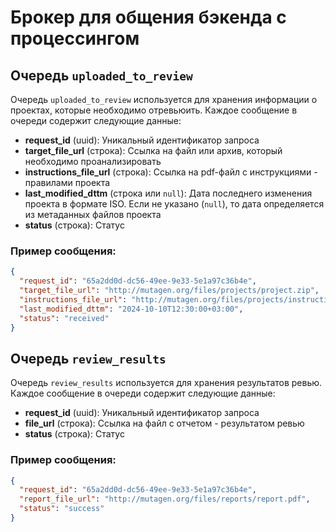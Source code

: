 # Брокер для общения бэкенда с процессингом

## Очередь `uploaded_to_review`

Очередь `uploaded_to_review` используется для хранения информации о проектах, которые необходимо отревьюить. Каждое сообщение в очереди содержит следующие данные:

- **request_id** (uuid): Уникальный идентификатор запроса
- **target_file_url** (строка): Ссылка на файл или архив, который необходимо проанализировать
- **instructions_file_url** (строка): Ссылка на pdf-файл с инструкциями - правилами проекта
- **last_modified_dttm** (строка или `null`): Дата последнего изменения проекта в формате ISO. Если не указано (`null`), то дата определяется из метаданных файлов проекта
- **status** (строка): Статус

### Пример сообщения:

```json
{
  "request_id": "65a2dd0d-dc56-49ee-9e33-5e1a97c36b4e",
  "target_file_url": "http://mutagen.org/files/projects/project.zip",
  "instructions_file_url": "http://mutagen.org/files/projects/instructions.pdf",
  "last_modified_dttm": "2024-10-10T12:30:00+03:00",
  "status": "received"
}

```

## Очередь `review_results`

Очередь `review_results` используется для хранения результатов ревью. Каждое сообщение в очереди содержит следующие данные:

- **request_id** (uuid): Уникальный идентификатор запроса
- **file_url** (строка): Ссылка на файл с отчетом - результатом ревью
- **status** (строка): Статус

### Пример сообщения:

```json
{
  "request_id": "65a2dd0d-dc56-49ee-9e33-5e1a97c36b4e",
  "report_file_url": "http://mutagen.org/files/reports/report.pdf",
  "status": "success"
}
```